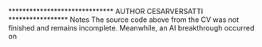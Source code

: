 ****************************** AUTHOR CESARVERSATTI *****************
Notes
The source code above from the CV was not finished and
remains incomplete. Meanwhile, an AI breakthrough occurred on
